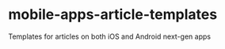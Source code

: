 mobile-apps-article-templates
=============================

Templates for articles on both iOS and Android next-gen apps
